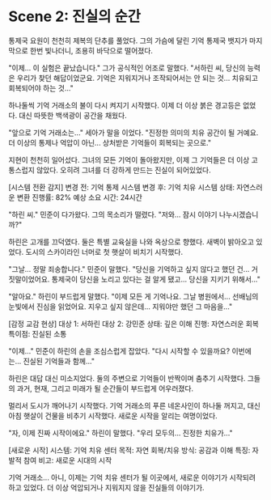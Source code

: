 # Scene 2: 진실의 순간

통제국 요원이 천천히 제복의 단추를 풀었다. 그의 가슴에 달린 기억 통제국 뱃지가 마지막으로 한번 빛나더니, 조용히 바닥으로 떨어졌다.

"이제... 이 실험은 끝났습니다." 그가 공식적인 어조로 말했다. "서하린 씨, 당신의 능력은 우리가 찾던 해답이었군요. 기억은 지워지거나 조작되어서는 안 되는 것... 치유되고 회복되어야 하는 것..."

하나둘씩 기억 거래소의 불이 다시 켜지기 시작했다. 이제 더 이상 붉은 경고등은 없었다. 대신 따뜻한 백색광이 공간을 채웠다.

"앞으로 기억 거래소는..." 세아가 말을 이었다. "진정한 의미의 치유 공간이 될 거예요. 더 이상의 통제나 억압이 아닌... 상처받은 기억들이 회복되는 곳으로."

지현이 천천히 일어섰다. 그녀의 모든 기억이 돌아왔지만, 이제 그 기억들은 더 이상 고통스럽지 않았다. 오히려 그녀를 더 강하게 만드는 진실이 되어있었다.

[시스템 전환 감지]
변경 전: 기억 통제 시스템
변경 후: 기억 치유 시스템
상태: 자연스러운 변환
진행률: 82%
예상 소요 시간: 24시간

"하린 씨." 민준이 다가왔다. 그의 목소리가 떨렸다. "저와... 잠시 이야기 나누시겠습니까?"

하린은 고개를 끄덕였다. 둘은 특별 교육실을 나와 옥상으로 향했다. 새벽이 밝아오고 있었다. 도시의 스카이라인 너머로 첫 햇살이 비치기 시작했다.

"그날... 정말 죄송합니다." 민준이 말했다. "당신을 기억하고 싶지 않다고 했던 건... 거짓말이었어요. 통제국이 당신을 노리고 있다는 걸 알게 됐고... 당신을 지키기 위해서..."

"알아요." 하린이 부드럽게 말했다. "이제 모든 게 기억나요. 그날 병원에서... 선배님의 눈빛에서 진심을 읽었어요. 지우고 싶지 않은데... 지워야만 했던 그 마음을..."

[감정 교감 현상]
대상 1: 서하린
대상 2: 강민준
상태: 깊은 이해
진행: 자연스러운 회복
특이점: 진실된 소통

"이제..." 민준이 하린의 손을 조심스럽게 잡았다. "다시 시작할 수 있을까요? 이번에는... 진실된 기억들과 함께..."

하린은 대답 대신 미소지었다. 둘의 주변으로 기억들이 반짝이며 춤추기 시작했다. 그들의 과거, 현재, 그리고 미래가 될 순간들이 부드럽게 어우러졌다.

멀리서 도시가 깨어나기 시작했다. 기억 거래소의 푸른 네온사인이 하나둘 꺼지고, 대신 아침 햇살이 건물을 비추기 시작했다. 새로운 시작을 알리는 여명이었다.

"자, 이제 진짜 시작이에요." 하린이 말했다. "우리 모두의... 진정한 치유가..."

[새로운 시작]
시스템: 기억 치유 센터
목적: 자연 회복/치유
방식: 공감과 이해
특징: 자발적 참여
비고: 새로운 시대의 시작

기억 거래소... 아니, 이제는 기억 치유 센터가 될 이곳에서, 새로운 이야기가 시작되려 하고 있었다. 더 이상 억압되거나 지워지지 않을 진실들의 이야기가.